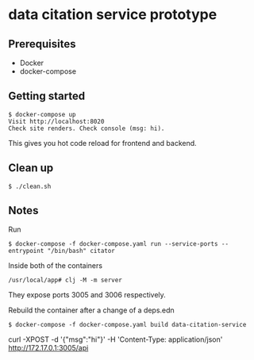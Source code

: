 # data citation service prototype

## Prerequisites 

- Docker
- docker-compose

## Getting started

    $ docker-compose up
    Visit http://localhost:8020
    Check site renders. Check console (msg: hi).

This gives you hot code reload for frontend and backend.

## Clean up 

    $ ./clean.sh

## Notes

Run

    $ docker-compose -f docker-compose.yaml run --service-ports --entrypoint "/bin/bash" citator

Inside both of the containers

    /usr/local/app# clj -M -m server

They expose ports 3005 and 3006 respectively.

Rebuild the container after a change of a deps.edn

    $ docker-compose -f docker-compose.yaml build data-citation-service

curl -XPOST -d '{"msg":"hi"}' -H 'Content-Type: application/json' http://172.17.0.1:3005/api
